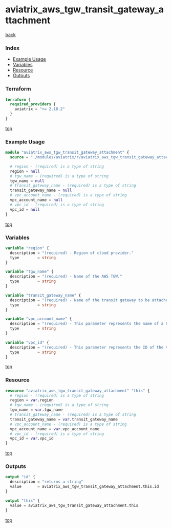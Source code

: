 # aviatrix_aws_tgw_transit_gateway_attachment

[back](../aviatrix.md)

### Index

- [Example Usage](#example-usage)
- [Variables](#variables)
- [Resource](#resource)
- [Outputs](#outputs)

### Terraform

```terraform
terraform {
  required_providers {
    aviatrix = ">= 2.18.2"
  }
}
```

[top](#index)

### Example Usage

```terraform
module "aviatrix_aws_tgw_transit_gateway_attachment" {
  source = "./modules/aviatrix/r/aviatrix_aws_tgw_transit_gateway_attachment"

  # region - (required) is a type of string
  region = null
  # tgw_name - (required) is a type of string
  tgw_name = null
  # transit_gateway_name - (required) is a type of string
  transit_gateway_name = null
  # vpc_account_name - (required) is a type of string
  vpc_account_name = null
  # vpc_id - (required) is a type of string
  vpc_id = null
}
```

[top](#index)

### Variables

```terraform
variable "region" {
  description = "(required) - Region of cloud provider."
  type        = string
}

variable "tgw_name" {
  description = "(required) - Name of the AWS TGW."
  type        = string
}

variable "transit_gateway_name" {
  description = "(required) - Name of the transit gateway to be attached to tgw."
  type        = string
}

variable "vpc_account_name" {
  description = "(required) - This parameter represents the name of a Cloud-Account in Aviatrix controller."
  type        = string
}

variable "vpc_id" {
  description = "(required) - This parameter represents the ID of the VPC."
  type        = string
}
```

[top](#index)

### Resource

```terraform
resource "aviatrix_aws_tgw_transit_gateway_attachment" "this" {
  # region - (required) is a type of string
  region = var.region
  # tgw_name - (required) is a type of string
  tgw_name = var.tgw_name
  # transit_gateway_name - (required) is a type of string
  transit_gateway_name = var.transit_gateway_name
  # vpc_account_name - (required) is a type of string
  vpc_account_name = var.vpc_account_name
  # vpc_id - (required) is a type of string
  vpc_id = var.vpc_id
}
```

[top](#index)

### Outputs

```terraform
output "id" {
  description = "returns a string"
  value       = aviatrix_aws_tgw_transit_gateway_attachment.this.id
}

output "this" {
  value = aviatrix_aws_tgw_transit_gateway_attachment.this
}
```

[top](#index)